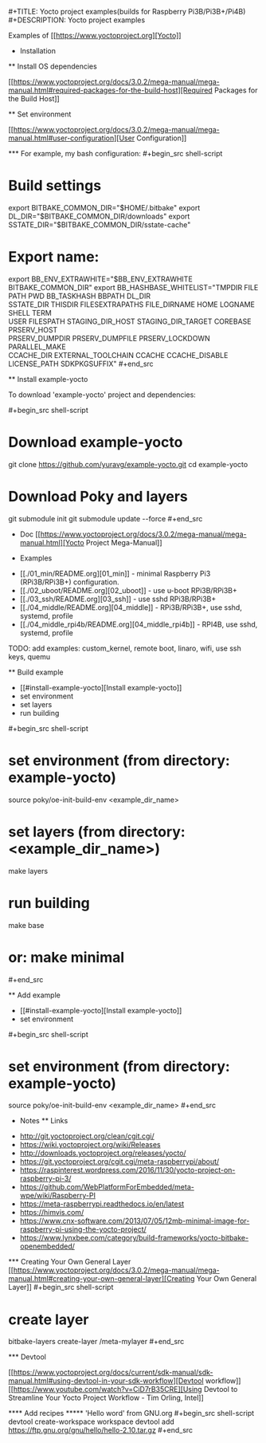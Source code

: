 #+TITLE: Yocto project examples(builds for Raspberry Pi3B/Pi3B+/Pi4B)
#+DESCRIPTION: Yocto project examples

Examples of [[https://www.yoctoproject.org][Yocto]]

* Installation

** Install OS dependencies

[[https://www.yoctoproject.org/docs/3.0.2/mega-manual/mega-manual.html#required-packages-for-the-build-host][Required Packages for the Build Host]]

** Set environment

[[https://www.yoctoproject.org/docs/3.0.2/mega-manual/mega-manual.html#user-configuration][User Configuration]]

*** For example, my bash configuration:
#+begin_src shell-script
# Build settings
export BITBAKE_COMMON_DIR="$HOME/.bitbake"
export DL_DIR="$BITBAKE_COMMON_DIR/downloads"
export SSTATE_DIR="$BITBAKE_COMMON_DIR/sstate-cache"

# Export name:
export BB_ENV_EXTRAWHITE="$BB_ENV_EXTRAWHITE BITBAKE_COMMON_DIR"
export BB_HASHBASE_WHITELIST="TMPDIR FILE PATH PWD BB_TASKHASH BBPATH DL_DIR \
SSTATE_DIR THISDIR FILESEXTRAPATHS FILE_DIRNAME HOME LOGNAME SHELL TERM \
USER FILESPATH STAGING_DIR_HOST STAGING_DIR_TARGET COREBASE PRSERV_HOST \
PRSERV_DUMPDIR PRSERV_DUMPFILE PRSERV_LOCKDOWN PARALLEL_MAKE \
CCACHE_DIR EXTERNAL_TOOLCHAIN CCACHE CCACHE_DISABLE LICENSE_PATH SDKPKGSUFFIX"
#+end_src

** Install example-yocto

To download 'example-yocto' project and dependencies:

#+begin_src shell-script
# Download example-yocto
git clone https://github.com/yuravg/example-yocto.git
cd example-yocto
# Download Poky and layers
git submodule init
git submodule update --force
#+end_src

* Doc
[[https://www.yoctoproject.org/docs/3.0.2/mega-manual/mega-manual.html][Yocto Project Mega-Manual]]

* Examples

- [[./01_min/README.org][01_min]] - minimal Raspberry Pi3 (RPi3B/RPi3B+) configuration.
- [[./02_uboot/README.org][02_uboot]] - use u-boot RPi3B/RPi3B+
- [[./03_ssh/README.org][03_ssh]] - use sshd RPi3B/RPi3B+
- [[./04_middle/README.org][04_middle]] - RPi3B/RPi3B+, use sshd, systemd, profile
- [[./04_middle_rpi4b/README.org][04_middle_rpi4b]] - RPI4B, use sshd, systemd, profile

TODO: add examples: custom_kernel, remote boot, linaro, wifi, use ssh keys, quemu

** Build example

- [[#install-example-yocto][Install example-yocto]]
- set environment
- set layers
- run building

#+begin_src shell-script
# set environment (from directory: example-yocto)
source poky/oe-init-build-env <example_dir_name>
# set layers (from directory: <example_dir_name>)
make layers
# run building
make base
# or: make minimal
#+end_src

** Add example

- [[#install-example-yocto][Install example-yocto]]
- set environment

#+begin_src shell-script
# set environment (from directory: example-yocto)
source poky/oe-init-build-env <example_dir_name>
#+end_src

* Notes
** Links
- http://git.yoctoproject.org/clean/cgit.cgi/
- https://wiki.yoctoproject.org/wiki/Releases
- http://downloads.yoctoproject.org/releases/yocto/
- https://git.yoctoproject.org/cgit.cgi/meta-raspberrypi/about/
- https://raspinterest.wordpress.com/2016/11/30/yocto-project-on-raspberry-pi-3/
- https://github.com/WebPlatformForEmbedded/meta-wpe/wiki/Raspberry-PI
- https://meta-raspberrypi.readthedocs.io/en/latest
- https://himvis.com/
- https://www.cnx-software.com/2013/07/05/12mb-minimal-image-for-raspberry-pi-using-the-yocto-project/
- https://www.lynxbee.com/category/build-frameworks/yocto-bitbake-openembedded/

*** Creating Your Own General Layer
[[https://www.yoctoproject.org/docs/3.0.2/mega-manual/mega-manual.html#creating-your-own-general-layer][Creating Your Own General Layer]]
#+begin_src shell-script
# create layer
bitbake-layers create-layer <path>/meta-mylayer
#+end_src

*** Devtool

[[https://www.yoctoproject.org/docs/current/sdk-manual/sdk-manual.html#using-devtool-in-your-sdk-workflow][Devtool workflow]]
[[https://www.youtube.com/watch?v=CiD7rB35CRE][Using Devtool to Streamline Your Yocto Project Workflow - Tim Orling, Intel]]

**** Add recipes
***** 'Hello word' from GNU.org
#+begin_src shell-script
devtool create-workspace workspace
devtool add https://ftp.gnu.org/gnu/hello/hello-2.10.tar.gz
#+end_src

